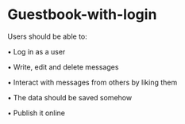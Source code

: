 # Guestbook-with-login

Users should be able to:

• Log in as a user

• Write, edit and delete messages

• Interact with messages from others by liking them

• The data should be saved somehow

• Publish it online
